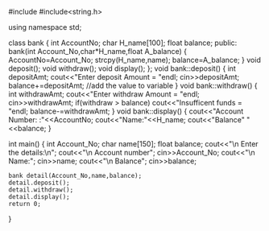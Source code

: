 #include<iostream>
#include<string.h>

using namespace std;

class bank
{
  int AccountNo;
	char H_name[100];
	float balance;
 public:
     bank(int Account_No,char*H_name,float A_balance)
	 {
	  AccountNo=Account_No;
		strcpy(H_name,name);
		balance=A_balance;
	 } 
	 void deposit();
	 void withdraw();
	 void display();
};
void bank::deposit()
{
   int depositAmt;
   cout<<"Enter deposit Amount = "endl;
   cin>>depositAmt;
   balance+=depositAmt; //add the value to variable
}
void bank::withdraw()
{  
   int withdrawAmt;
   cout<<"Enter withdraw Amount = "endl;
   cin>>withdrawAmt;
   if(withdraw > balance)
			cout<<"Insufficent funds = "endl;
   balance-=withdrawAmt;
}
void bank::display()
{
  cout<<"Account Number: :"<<AccountNo;
  cout<<"Name:"<<H_name;
  cout<<"Balance" "<<balance;
}

int main()
{
     int Account_No;
	   char name[150];
     float balance;
     cout<<"\n Enter the details:\n";
     cout<<"\n Account number";
     cin>>Account_No;
     cout<<"\n Name:";
     cin>>name;
     cout<<"\n Balance";
     cin>>balance;
  
    bank detail(Account_No,name,balance);
    detail.deposit();
    detail.withdraw();
    detail.display();
    return 0;
 }

  

